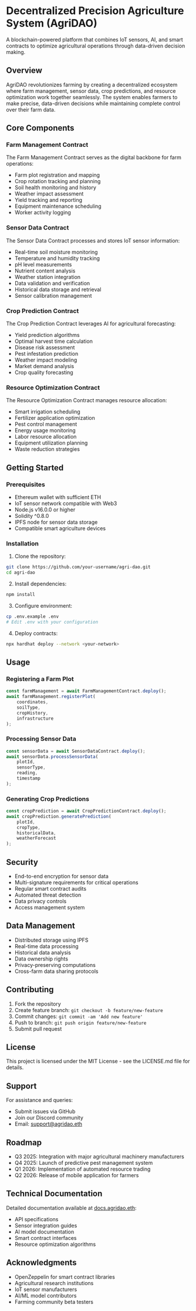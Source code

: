# Decentralized Precision Agriculture System (AgriDAO)

A blockchain-powered platform that combines IoT sensors, AI, and smart contracts to optimize agricultural operations through data-driven decision making.

## Overview

AgriDAO revolutionizes farming by creating a decentralized ecosystem where farm management, sensor data, crop predictions, and resource optimization work together seamlessly. The system enables farmers to make precise, data-driven decisions while maintaining complete control over their farm data.

## Core Components

### Farm Management Contract

The Farm Management Contract serves as the digital backbone for farm operations:

- Farm plot registration and mapping
- Crop rotation tracking and planning
- Soil health monitoring and history
- Weather impact assessment
- Yield tracking and reporting
- Equipment maintenance scheduling
- Worker activity logging

### Sensor Data Contract

The Sensor Data Contract processes and stores IoT sensor information:

- Real-time soil moisture monitoring
- Temperature and humidity tracking
- pH level measurements
- Nutrient content analysis
- Weather station integration
- Data validation and verification
- Historical data storage and retrieval
- Sensor calibration management

### Crop Prediction Contract

The Crop Prediction Contract leverages AI for agricultural forecasting:

- Yield prediction algorithms
- Optimal harvest time calculation
- Disease risk assessment
- Pest infestation prediction
- Weather impact modeling
- Market demand analysis
- Crop quality forecasting

### Resource Optimization Contract

The Resource Optimization Contract manages resource allocation:

- Smart irrigation scheduling
- Fertilizer application optimization
- Pest control management
- Energy usage monitoring
- Labor resource allocation
- Equipment utilization planning
- Waste reduction strategies

## Getting Started

### Prerequisites

- Ethereum wallet with sufficient ETH
- IoT sensor network compatible with Web3
- Node.js v16.0.0 or higher
- Solidity ^0.8.0
- IPFS node for sensor data storage
- Compatible smart agriculture devices

### Installation

1. Clone the repository:
```bash
git clone https://github.com/your-username/agri-dao.git
cd agri-dao
```

2. Install dependencies:
```bash
npm install
```

3. Configure environment:
```bash
cp .env.example .env
# Edit .env with your configuration
```

4. Deploy contracts:
```bash
npx hardhat deploy --network <your-network>
```

## Usage

### Registering a Farm Plot

```javascript
const farmManagement = await FarmManagementContract.deploy();
await farmManagement.registerPlot(
    coordinates,
    soilType,
    cropHistory,
    infrastructure
);
```

### Processing Sensor Data

```javascript
const sensorData = await SensorDataContract.deploy();
await sensorData.processSensorData(
    plotId,
    sensorType,
    reading,
    timestamp
);
```

### Generating Crop Predictions

```javascript
const cropPrediction = await CropPredictionContract.deploy();
await cropPrediction.generatePrediction(
    plotId,
    cropType,
    historicalData,
    weatherForecast
);
```

## Security

- End-to-end encryption for sensor data
- Multi-signature requirements for critical operations
- Regular smart contract audits
- Automated threat detection
- Data privacy controls
- Access management system

## Data Management

- Distributed storage using IPFS
- Real-time data processing
- Historical data analysis
- Data ownership rights
- Privacy-preserving computations
- Cross-farm data sharing protocols

## Contributing

1. Fork the repository
2. Create feature branch: `git checkout -b feature/new-feature`
3. Commit changes: `git commit -am 'Add new feature'`
4. Push to branch: `git push origin feature/new-feature`
5. Submit pull request

## License

This project is licensed under the MIT License - see the LICENSE.md file for details.

## Support

For assistance and queries:
- Submit issues via GitHub
- Join our Discord community
- Email: support@agridao.eth

## Roadmap

- Q3 2025: Integration with major agricultural machinery manufacturers
- Q4 2025: Launch of predictive pest management system
- Q1 2026: Implementation of automated resource trading
- Q2 2026: Release of mobile application for farmers

## Technical Documentation

Detailed documentation available at [docs.agridao.eth](https://docs.agridao.eth):
- API specifications
- Sensor integration guides
- AI model documentation
- Smart contract interfaces
- Resource optimization algorithms

## Acknowledgments

- OpenZeppelin for smart contract libraries
- Agricultural research institutions
- IoT sensor manufacturers
- AI/ML model contributors
- Farming community beta testers
